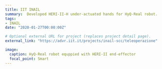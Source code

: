 ```yaml
---
title: IIT INAIL
summary:  Developed HERI-II-H under-actuated hands for HyQ-Real robot.
tags:
- INAIL
date: "2020-01-27T00:00:00Z"

# Optional external URL for project (replaces project detail page).
external_link: "https://advr.iit.it/projects/inail-scc/teleoperazione"

image:
  caption: HyQ-Real robot equppied with HERI-II end-effector
  focal_point: Smart
---
```


